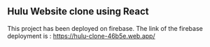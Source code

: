 ## Hulu Website clone using React

This project has been deployed on firebase. The link of the firebase deployment is :  https://hulu-clone-46b5e.web.app/
